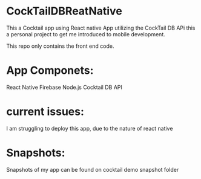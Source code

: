 # CockTailDBReatNative
This a Cocktail app using React native App utilizing the CockTail DB APi this a personal project to get me introduced to mobile development.  


This repo only contains the front end code. 

# App Componets: 
React Native 
Firebase 
Node.js
Cocktail DB API

# current issues:
I am struggling to deploy this app, due to the nature of react native 

# Snapshots: 
Snapshots of my app can be found on cocktail demo snapshot folder
